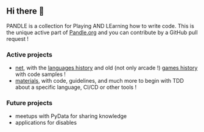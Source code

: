 ## Hi there 👋

PANDLE is a collection for Playing AND LEarning how to write code. This is the unique active part of [Pandle.org](https://www.pandle.org/) and you can contribute by a GitHub pull request !

### Active projects

* [net](https://www.pandle.net/), with the [languages history](https://www.pandle.net/categories/language) and old (not only arcade !) [games history](https://www.pandle.net/categories/game) with code samples !
* [materials](https://github.com/pandle/materials), with code, guidelines, and much more to begin with TDD about a specific language, CI/CD or other tools !

### Future projects

* meetups with PyData for sharing knowledge
* applications for disables
